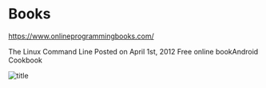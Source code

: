 # Books

https://www.onlineprogrammingbooks.com/

The Linux Command Line
Posted on April 1st, 2012
Free online bookAndroid Cookbook

![title](images/the-linux-command-line.jpg)
